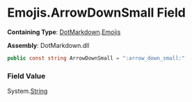 # Emojis\.ArrowDownSmall Field

**Containing Type**: [DotMarkdown](../../README.md)\.[Emojis](../README.md)

**Assembly**: DotMarkdown\.dll

```csharp
public const string ArrowDownSmall = ":arrow_down_small:"
```

### Field Value

System\.[String](https://docs.microsoft.com/en-us/dotnet/api/system.string)